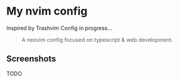 # My nvim config

Inspired by Trashvim
Config in progress...

> A neovim config focused on typescript & web development.

## Screenshots

TODO
